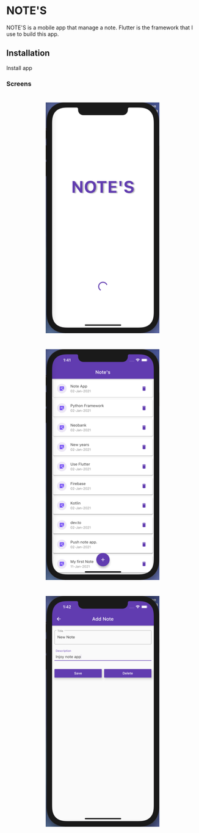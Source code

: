 # NOTE'S 

NOTE'S is a mobile app that manage a note. Flutter is the framework that I use to build this app.

## Installation
<a name="https://flutter.dev/docs/get-started/install">Install app</a>

### Screens
#
<p align="center">
  <img src="/img/splashScreen.png" />
</p>

#
<p align="center">
  <img src="/img/notesList.png" />
</p>

#
<p align="center">
  <img src="/img/noteDetails.png" />
</p>
